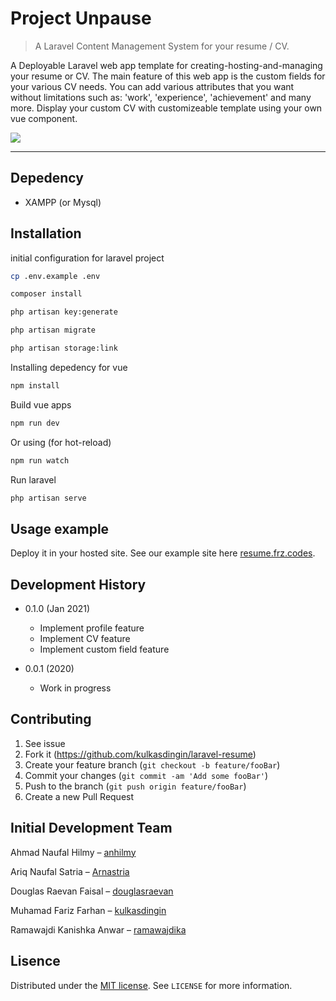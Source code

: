 # Project Unpause
> A Laravel Content Management System for your resume / CV.

A Deployable Laravel web app template for creating-hosting-and-managing your resume or CV. The main feature of this web app is the custom fields for your various CV needs. You can add various attributes that you want without limitations such as: 'work', 'experience', 'achievement' and many more. Display your custom CV with customizeable template using your own vue component.

![](header.png)

------

## Depedency

- XAMPP (or Mysql)

## Installation

initial configuration for laravel project
```sh
cp .env.example .env
```
```sh
composer install
```
```sh
php artisan key:generate
```
```sh
php artisan migrate
```
```sh
php artisan storage:link
```
Installing depedency for vue
```sh
npm install
```
Build vue apps
```sh
npm run dev
```
Or using (for hot-reload)
```sh
npm run watch
```
Run laravel
```sh
php artisan serve
```

## Usage example

Deploy it in your hosted site. See our example site here [resume.frz.codes](resume.frz.codes).


## Development History

* 0.1.0 (Jan 2021)
    * Implement profile feature
    * Implement CV feature
    * Implement custom field feature

* 0.0.1 (2020)
    * Work in progress


## Contributing

1. See issue
2. Fork it (<https://github.com/kulkasdingin/laravel-resume>)
3. Create your feature branch (`git checkout -b feature/fooBar`)
4. Commit your changes (`git commit -am 'Add some fooBar'`)
5. Push to the branch (`git push origin feature/fooBar`)
6. Create a new Pull Request


## Initial Development Team

Ahmad Naufal Hilmy – [anhilmy](https://github.com/anhilmy)

Ariq Naufal Satria – [Arnastria](https://github.com/Arnastria)

Douglas Raevan Faisal – [douglasraevan](https://github.com/douglasraevan)

Muhamad Fariz Farhan – [kulkasdingin](https://github.com/kulkasdingin)

Ramawajdi Kanishka Anwar – [ramawajdika](https://github.com/ramawajdika)

## Lisence
Distributed under the [MIT license](https://opensource.org/licenses/MIT). See ``LICENSE`` for more information.
